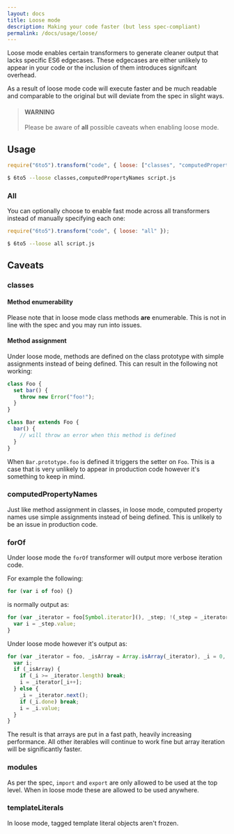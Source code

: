 ```yaml
---
layout: docs
title: Loose mode
description: Making your code faster (but less spec-compliant)
permalink: /docs/usage/loose/
---
```


Loose mode enables certain transformers to generate cleaner output that lacks
specific ES6 edgecases. These edgecases are either unlikely to appear in your
code or the inclusion of them introduces signifcant overhead.

As a result of loose mode code will execute faster and be much readable and
comparable to the original but will deviate from the spec in slight ways.

<blockquote class="to5-callout to5-callout-warning">
  <h4>WARNING</h4>
  <p>
    Please be aware of <strong>all</strong> possible caveats when enabling loose mode.
  </p>
</blockquote>

## Usage

```javascript
require("6to5").transform("code", { loose: ["classes", "computedPropertyNames"] });
```

```sh
$ 6to5 --loose classes,computedPropertyNames script.js
```

### All

You can optionally choose to enable fast mode across all transformers instead of
manually specifying each one:

```javascript
require("6to5").transform("code", { loose: "all" });
```

```sh
$ 6to5 --loose all script.js
```

## Caveats

### classes

#### Method enumerability

Please note that in loose mode class methods **are** enumerable. This is not in line
with the spec and you may run into issues.

#### Method assignment

Under loose mode, methods are defined on the class prototype with simple assignments
instead of being defined. This can result in the following not working:

```javascript
class Foo {
  set bar() {
    throw new Error("foo!");
  }
}

class Bar extends Foo {
  bar() {
    // will throw an error when this method is defined
  }
}
```

When `Bar.prototype.foo` is defined it triggers the setter on `Foo`. This is a
case that is very unlikely to appear in production code however it's something
to keep in mind.

### computedPropertyNames

Just like method assignment in classes, in loose mode, computed property names
use simple assignments instead of being defined. This is unlikely to be an issue
in production code.

### forOf

Under loose mode the `forOf` transformer will output more verbose iteration code.

For example the following:

```javascript
for (var i of foo) {}
```

is normally output as:

```javascript
for (var _iterator = foo[Symbol.iterator](), _step; !(_step = _iterator.next()).done;) {
  var i = _step.value;
}
```

Under loose mode however it's output as:

```javascript
for (var _iterator = foo, _isArray = Array.isArray(_iterator), _i = 0, _iterator = _isArray ? _iterator : _iterator[Symbol.iterator]();;) {
  var i;
  if (_isArray) {
    if (_i >= _iterator.length) break;
    i = _iterator[_i++];
  } else {
    _i = _iterator.next();
    if (_i.done) break;
    i = _i.value;
  }
}
```

The result is that arrays are put in a fast path, heavily increasing performance.
All other iterables will continue to work fine but array iteration will be
significantly faster.

### modules

As per the spec, `import` and `export` are only allowed to be used at the top
level. When in loose mode these are allowed to be used anywhere.

### templateLiterals

In loose mode, tagged template literal objects aren't frozen.
